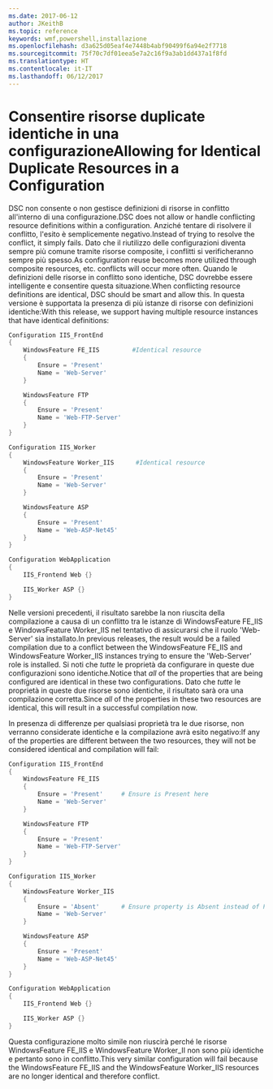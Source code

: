 ```yaml
---
ms.date: 2017-06-12
author: JKeithB
ms.topic: reference
keywords: wmf,powershell,installazione
ms.openlocfilehash: d3a625d05eaf4e7448b4abf90499f6a94e2f7718
ms.sourcegitcommit: 75f70c7df01eea5e7a2c16f9a3ab1dd437a1f8fd
ms.translationtype: HT
ms.contentlocale: it-IT
ms.lasthandoff: 06/12/2017
---
```

# <a name="allowing-for-identical-duplicate-resources-in-a-configuration"></a><span data-ttu-id="8fdf5-102">Consentire risorse duplicate identiche in una configurazione</span><span class="sxs-lookup"><span data-stu-id="8fdf5-102">Allowing for Identical Duplicate Resources in a Configuration</span></span>

<span data-ttu-id="8fdf5-103">DSC non consente o non gestisce definizioni di risorse in conflitto all'interno di una configurazione.</span><span class="sxs-lookup"><span data-stu-id="8fdf5-103">DSC does not allow or handle conflicting resource definitions within a configuration.</span></span> <span data-ttu-id="8fdf5-104">Anziché tentare di risolvere il conflitto, l'esito è semplicemente negativo.</span><span class="sxs-lookup"><span data-stu-id="8fdf5-104">Instead of trying to resolve the conflict, it simply fails.</span></span> <span data-ttu-id="8fdf5-105">Dato che il riutilizzo delle configurazioni diventa sempre più comune tramite risorse composite, i conflitti si verificheranno sempre più spesso.</span><span class="sxs-lookup"><span data-stu-id="8fdf5-105">As configuration reuse becomes more utilized through composite resources, etc. conflicts will occur more often.</span></span> <span data-ttu-id="8fdf5-106">Quando le definizioni delle risorse in conflitto sono identiche, DSC dovrebbe essere intelligente e consentire questa situazione.</span><span class="sxs-lookup"><span data-stu-id="8fdf5-106">When conflicting resource definitions are identical, DSC should be smart and allow this.</span></span> <span data-ttu-id="8fdf5-107">In questa versione è supportata la presenza di più istanze di risorse con definizioni identiche:</span><span class="sxs-lookup"><span data-stu-id="8fdf5-107">With this release, we support having multiple resource instances that have identical definitions:</span></span>

```powershell
Configuration IIS_FrontEnd
{
    WindowsFeature FE_IIS         #Identical resource
    {
        Ensure = 'Present'
        Name = 'Web-Server'
    }

    WindowsFeature FTP
    {
        Ensure = 'Present'
        Name = 'Web-FTP-Server'
    }
}

Configuration IIS_Worker
{
    WindowsFeature Worker_IIS      #Identical resource
    {
        Ensure = 'Present'
        Name = 'Web-Server'
    }

    WindowsFeature ASP
    {
        Ensure = 'Present'
        Name = 'Web-ASP-Net45'
    }
}

Configuration WebApplication
{
    IIS_Frontend Web {}

    IIS_Worker ASP {}
}
```

<span data-ttu-id="8fdf5-108">Nelle versioni precedenti, il risultato sarebbe la non riuscita della compilazione a causa di un conflitto tra le istanze di WindowsFeature FE_IIS e WindowsFeature Worker_IIS nel tentativo di assicurarsi che il ruolo 'Web-Server' sia installato.</span><span class="sxs-lookup"><span data-stu-id="8fdf5-108">In previous releases, the result would be a failed compilation due to a conflict between the WindowsFeature FE_IIS and WindowsFeature Worker_IIS instances trying to ensure the 'Web-Server' role is installed.</span></span> <span data-ttu-id="8fdf5-109">Si noti che *tutte* le proprietà da configurare in queste due configurazioni sono identiche.</span><span class="sxs-lookup"><span data-stu-id="8fdf5-109">Notice that *all* of the properties that are being configured are identical in these two configurations.</span></span> <span data-ttu-id="8fdf5-110">Dato che *tutte* le proprietà in queste due risorse sono identiche, il risultato sarà ora una compilazione corretta.</span><span class="sxs-lookup"><span data-stu-id="8fdf5-110">Since *all* of the properties in these two resources are identical, this will result in a successful compilation now.</span></span> 

<span data-ttu-id="8fdf5-111">In presenza di differenze per qualsiasi proprietà tra le due risorse, non verranno considerate identiche e la compilazione avrà esito negativo:</span><span class="sxs-lookup"><span data-stu-id="8fdf5-111">If any of the properties are different between the two resources, they will not be considered identical and compilation will fail:</span></span>

```powershell
Configuration IIS_FrontEnd
{
    WindowsFeature FE_IIS
    {
        Ensure = 'Present'     # Ensure is Present here
        Name = 'Web-Server'
    }

    WindowsFeature FTP
    {
        Ensure = 'Present'
        Name = 'Web-FTP-Server'
    }
}

Configuration IIS_Worker
{
    WindowsFeature Worker_IIS
    {
        Ensure = 'Absent'      # Ensure property is Absent instead of Present
        Name = 'Web-Server'
    }

    WindowsFeature ASP
    {
        Ensure = 'Present'
        Name = 'Web-ASP-Net45'
    }
}

Configuration WebApplication
{
    IIS_Frontend Web {}

    IIS_Worker ASP {}
}
```

<span data-ttu-id="8fdf5-112">Questa configurazione molto simile non riuscirà perché le risorse WindowsFeature FE_IIS e WindowsFeature Worker_II non sono più identiche e pertanto sono in conflitto.</span><span class="sxs-lookup"><span data-stu-id="8fdf5-112">This very similar configuration will fail because the WindowsFeature FE_IIS and the WindowsFeature Worker_IIS resources are no longer identical and therefore conflict.</span></span>

